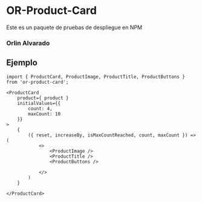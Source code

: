 # OR-Product-Card

Este es un paquete de pruebas de despliegue en NPM

### Orlin Alvarado

## Ejemplo

```
import { ProductCard, ProductImage, ProductTitle, ProductButtons }  from 'or-product-card';
```
```
<ProductCard 
    product={ product }
    initialValues={{
        count: 4,
        maxCount: 10
    }}
>
    {
        ({ reset, increaseBy, isMaxCountReached, count, maxCount }) => (
            <>
                <ProductImage />
                <ProductTitle />
                <ProductButtons />     
                
            </>
        )
    }
    
</ProductCard>
```
